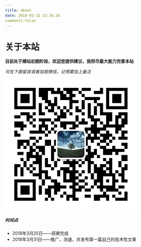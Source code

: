 ```yaml
---
title: about
date: 2018-03-31 23:16:24
comments:false
---
```


# 关于本站

​	**目前处于建站初期阶段，欢迎您提供建议，我将尽最大能力完善本站**



*可在下面留言或者加我微信，记得要加上备注*

![myWeChat](/img/myWeChat.png)



##### 时间点

 - 2018年3月25日——搭建完成
 - 2018年3月31日——推广，测速，并发布第一篇自己的技术性文章

